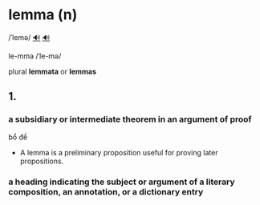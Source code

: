 # lemma (n)

/ˈlemə/ [🔊](https://www.oxfordlearnersdictionaries.com/media/english/uk_pron/l/lem/lemma/lemma__gb_1.mp3) [🔊](https://www.oxfordlearnersdictionaries.com/media/english/us_pron/l/lem/lemma/lemma__us_1.mp3)

le-mma /ˈle-mə/

plural **lemmata** or **lemmas**

## 1.

### a subsidiary or intermediate theorem in an argument of proof

bổ đề

- A lemma is a preliminary proposition useful for proving later propositions.

### a heading indicating the subject or argument of a literary composition, an annotation, or a dictionary entry